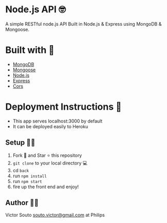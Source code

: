 # Node.js API 🤓

A simple RESTful node.js API 
Built in Node.js & Express using MongoDB & Mongoose.

# Built with 🔧

- [MongoDB](https://www.mongodb.com)
- [Mongoose](https://mongoosejs.com)
- [Node.js](https://nodejs.org/)
- [Express](http://expressjs.com)
- [Cors](https://www.npmjs.com/package/cors)

# Deployment Instructions 🔗

- This app serves localhost:3000 by default
- It can be deployed easily to Heroku

## Setup :man_astronaut:

1. Fork 🍴 and Star ⭐️ this repository
2. `git clone` to your local directory 💻
3. cd `back`
4. run `npm install`
5. run `npm start`
6. fire up the front end and enjoy!

## Author 👨‍💻

Victor Souto <souto.victor@gmail.com> at Philips

